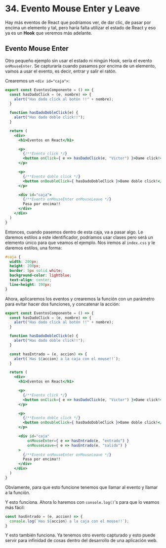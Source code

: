 # 34. Evento Mouse Enter y Leave

Hay más eventos de React que podríamos ver, de dar clic, de pasar por encima un elemento y tal, pero haría falta utilizar el estado de React y
eso ya es un **Hook** que veremos más adelante.

## Evento Mouse Enter

Otro pequeño ejemplo sin usar el estado ni ningún Hook, sería el evento `onMouseEnter`. Se capturaría cuando pasamos por encima de un elemento,
vamos a usar el evento, es decir, entrar y salir el ratón.

Crearemos un `<div id="caja">`:

```jsx
export const EventosComponente = () => {
  const hasDadoClick = (e, nombre) => {
    alert("Has dado click al botón !!" + nombre);
  }

  function hasDadoDobleClick(e) {
    alert("Has dado doble click!!");
  }

  return (
    <div>
      <h1>Eventos en React</h1>

      <p>
        {/**Evento click */}
        <button onClick={ e => hasDadoClick(e, "Victor") }>Dame click!</button>
      </p>

      <p>
        {/**Evento doble click */}
        <button onDoubleClick={ hasDadoDobleClick }>Dame doble click!</button>
      </p>

      <div id="caja">
        {/**Evento onMouseEnter onMouseLeave */}
        Pasa por encima!!
      </div>
    </div>
  )
}
```

Entonces, cuando pasemos dentro de esta caja, va a pasar algo. Le daremos estilos a este identificador, podríamos usar clases pero será un
elemento único para que veamos el ejemplo. Nos iremos al `index.css` y le daremos estilos, una forma:

```css
#caja {
  width: 200px;
  height: 200px;
  border: 5px solid white;
  background-color: lightblue;
  text-align: center;
  line-height: 190px;
}
```

Ahora, aplicaremos los eventos y crearemos la función con un parámetro para evitar hacer dos funciones, y concatenar la acción:

```jsx
export const EventosComponente = () => {
  const hasDadoClick = (e, nombre) => {
    alert("Has dado click al botón !!" + nombre);
  }

  function hasDadoDobleClick(e) {
    alert("Has dado doble click!!");
  }

  const hasEntrado = (e, accion) => {
    alert(`Has ${accion} a la caja con el mouse!!`);
  }

  return (
    <div>
      <h1>Eventos en React</h1>

      <p>
        {/**Evento click */}
        <button onClick={ e => hasDadoClick(e, "Victor") }>Dame click!</button>
      </p>

      <p>
        {/**Evento doble click */}
        <button onDoubleClick={ hasDadoDobleClick }>Dame doble click!</button>
      </p>

      <div id="caja" 
          onMouseEnter={ e => hasEntrado(e, "entrado") } 
          onMouseLeave={ e => hasEntrado(e, "salido") }
      >
        {/**Evento onMouseEnter onMouseLeave */}
        Pasa por encima!!
      </div>
    </div>
  )
}
```

Obviamente, para que esto funcione tenemos que llamar al evento y llamar a la función.

Y esto funciona. Ahora lo haremos con `console.log()`'s para que lo veamos más fácil:

```jsx
const hasEntrado = (e, accion) => {
  console.log(`Has ${accion} a la caja con el mouse!!`);
}
```

Y esto también funciona. Ya tenemos otro evento capturado y esto puede servir para infinidad de cosas dentro del desarrollo de una aplicación
web.